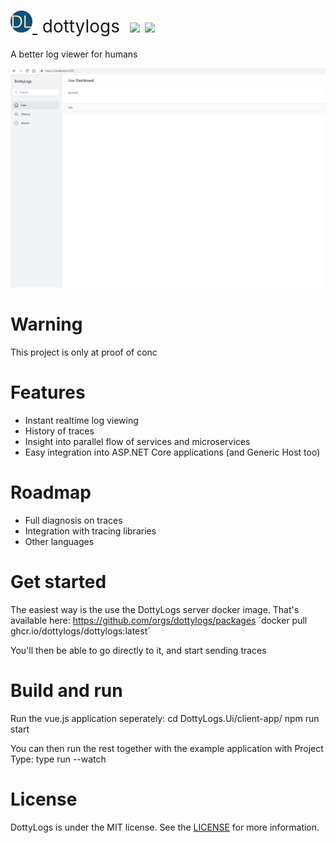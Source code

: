 <h1 style="font-weight:normal">
  <a href="https://github.com/dottylogs/dottylogs">
    <img src=https://github.com/dottylogs/dottylogs/raw/master/docs/icon.png alt="DottyLogs" width=35>
  </a>
  &nbsp;dottylogs&nbsp;
  <a href="https://github.com/dottylogs/dottylogs/releases"><img src=https://img.shields.io/github/release/dottylogs/dottylogs.svg?colorB=58839b></a>
  <a href="https://github.com/dottylogs/dottylogs/blob/master/LICENSE"><img src=https://img.shields.io/github/license/dottylogs/dottylogs.svg?colorB=ff0000></a>
</h1>

A better log viewer for humans
<br>

<p align="center">
  <img alt="gif" src="https://raw.githubusercontent.com/dottylogs/dottylogs/master/docs/dottyweek1.gif">
</p>

Warning
=======

This project is only at proof of conc

Features
========

* Instant realtime log viewing
* History of traces
* Insight into parallel flow of services and microservices
* Easy integration into ASP.NET Core applications (and Generic Host too)

Roadmap
=======

* Full diagnosis on traces
* Integration with tracing libraries
* Other languages

Get started
===========

The easiest way is the use the DottyLogs server docker image. That's available here: https://github.com/orgs/dottylogs/packages
´docker pull ghcr.io/dottylogs/dottylogs:latest´

You'll then be able to go directly to it, and start sending traces

Build and run
=============

Run the vue.js application seperately:
cd DottyLogs.Ui/client-app/
npm run start

You can then run the rest together with the example application with Project Type:
type run --watch

License
=======
DottyLogs is under the MIT license. See the [LICENSE](https://github.com/dottylogs/dottylogs/blob/develop/LICENSE.md) for more information.
